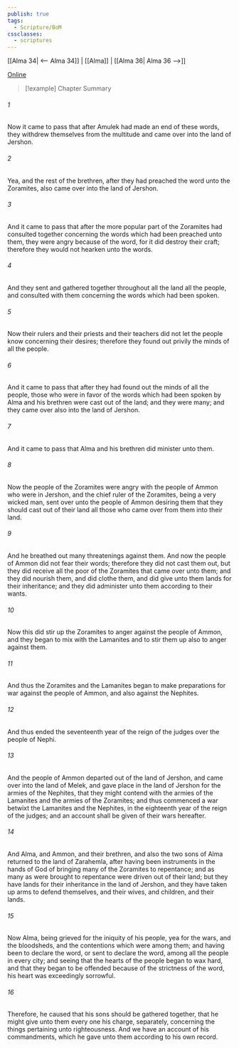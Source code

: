 ```yaml
---
publish: true
tags:
  - Scripture/BoM
cssclasses:
  - scriptures
---
```

[[Alma 34| <-- Alma 34]] | [[Alma]] | [[Alma 36| Alma 36 -->]]

[Online](https://churchofjesuschrist.org/study/scriptures/bofm/alma/35?lang=eng)

>[!example] Chapter Summary
>
###### 1
Now it came to pass that after Amulek had made an end of these words, they withdrew themselves from the multitude and came over into the land of Jershon.
###### 2
Yea, and the rest of the brethren, after they had preached the word unto the Zoramites, also came over into the land of Jershon.
###### 3
And it came to pass that after the more popular part of the Zoramites had consulted together concerning the words which had been preached unto them, they were angry because of the word, for it did destroy their craft; therefore they would not hearken unto the words.
###### 4
And they sent and gathered together throughout all the land all the people, and consulted with them concerning the words which had been spoken.
###### 5
Now their rulers and their priests and their teachers did not let the people know concerning their desires; therefore they found out privily the minds of all the people.
###### 6
And it came to pass that after they had found out the minds of all the people, those who were in favor of the words which had been spoken by Alma and his brethren were cast out of the land; and they were many; and they came over also into the land of Jershon.
###### 7
And it came to pass that Alma and his brethren did minister unto them.
###### 8
Now the people of the Zoramites were angry with the people of Ammon who were in Jershon, and the chief ruler of the Zoramites, being a very wicked man, sent over unto the people of Ammon desiring them that they should cast out of their land all those who came over from them into their land.
###### 9
And he breathed out many threatenings against them. And now the people of Ammon did not fear their words; therefore they did not cast them out, but they did receive all the poor of the Zoramites that came over unto them; and they did nourish them, and did clothe them, and did give unto them lands for their inheritance; and they did administer unto them according to their wants.
###### 10
Now this did stir up the Zoramites to anger against the people of Ammon, and they began to mix with the Lamanites and to stir them up also to anger against them.
###### 11
And thus the Zoramites and the Lamanites began to make preparations for war against the people of Ammon, and also against the Nephites.
###### 12
And thus ended the seventeenth year of the reign of the judges over the people of Nephi.
###### 13
And the people of Ammon departed out of the land of Jershon, and came over into the land of Melek, and gave place in the land of Jershon for the armies of the Nephites, that they might contend with the armies of the Lamanites and the armies of the Zoramites; and thus commenced a war betwixt the Lamanites and the Nephites, in the eighteenth year of the reign of the judges; and an account shall be given of their wars hereafter.
###### 14
And Alma, and Ammon, and their brethren, and also the two sons of Alma returned to the land of Zarahemla, after having been instruments in the hands of God of bringing many of the Zoramites to repentance; and as many as were brought to repentance were driven out of their land; but they have lands for their inheritance in the land of Jershon, and they have taken up arms to defend themselves, and their wives, and children, and their lands.
###### 15
Now Alma, being grieved for the iniquity of his people, yea for the wars, and the bloodsheds, and the contentions which were among them; and having been to declare the word, or sent to declare the word, among all the people in every city; and seeing that the hearts of the people began to wax hard, and that they began to be offended because of the strictness of the word, his heart was exceedingly sorrowful.
###### 16
Therefore, he caused that his sons should be gathered together, that he might give unto them every one his charge, separately, concerning the things pertaining unto righteousness. And we have an account of his commandments, which he gave unto them according to his own record.



